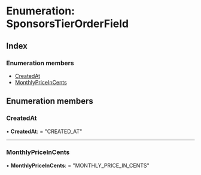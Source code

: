 
# Enumeration: SponsorsTierOrderField

## Index

### Enumeration members

* [CreatedAt](sponsorstierorderfield.md#createdat)
* [MonthlyPriceInCents](sponsorstierorderfield.md#monthlypriceincents)

## Enumeration members

###  CreatedAt

• **CreatedAt**: = "CREATED_AT"

___

###  MonthlyPriceInCents

• **MonthlyPriceInCents**: = "MONTHLY_PRICE_IN_CENTS"
